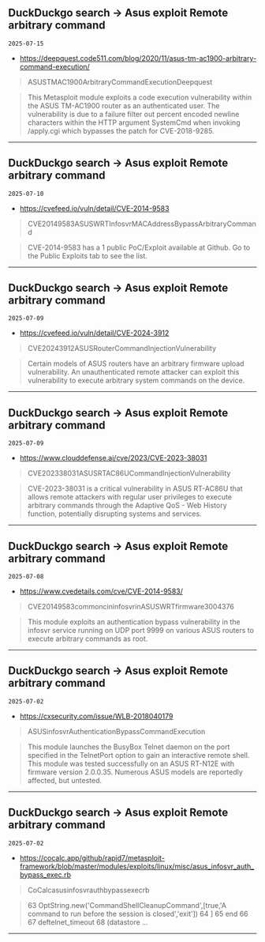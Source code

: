 ## DuckDuckgo search -> Asus exploit Remote arbitrary command
`2025-07-15`

* https://deepquest.code511.com/blog/2020/11/asus-tm-ac1900-arbitrary-command-execution/

<blockquote>
 ASUSTMAC1900ArbitraryCommandExecutionDeepquest
</blockquote>
<blockquote>
This Metasploit module exploits a code execution vulnerability within the ASUS TM-AC1900 router as an authenticated user. The vulnerability is due to a failure filter out percent encoded newline characters within the HTTP argument SystemCmd when invoking /apply.cgi which bypasses the patch for CVE-2018-9285.
</blockquote>

---

## DuckDuckgo search -> Asus exploit Remote arbitrary command
`2025-07-10`

* https://cvefeed.io/vuln/detail/CVE-2014-9583

<blockquote>
 CVE20149583ASUSWRTInfosvrMACAddressBypassArbitraryCommand
</blockquote>
<blockquote>
CVE-2014-9583 has a 1 public PoC/Exploit available at Github. Go to the Public Exploits tab to see the list.
</blockquote>

---

## DuckDuckgo search -> Asus exploit Remote arbitrary command
`2025-07-09`

* https://cvefeed.io/vuln/detail/CVE-2024-3912

<blockquote>
 CVE20243912ASUSRouterCommandInjectionVulnerability
</blockquote>
<blockquote>
Certain models of ASUS routers have an arbitrary firmware upload vulnerability. An unauthenticated remote attacker can exploit this vulnerability to execute arbitrary system commands on the device.
</blockquote>

---

## DuckDuckgo search -> Asus exploit Remote arbitrary command
`2025-07-09`

* https://www.clouddefense.ai/cve/2023/CVE-2023-38031

<blockquote>
 CVE202338031ASUSRTAC86UCommandInjectionVulnerability
</blockquote>
<blockquote>
CVE-2023-38031 is a critical vulnerability in ASUS RT-AC86U that allows remote attackers with regular user privileges to execute arbitrary commands through the Adaptive QoS - Web History function, potentially disrupting systems and services.
</blockquote>

---

## DuckDuckgo search -> Asus exploit Remote arbitrary command
`2025-07-08`

* https://www.cvedetails.com/cve/CVE-2014-9583/

<blockquote>
 CVE20149583commoncininfosvrinASUSWRTfirmware3004376
</blockquote>
<blockquote>
This module exploits an authentication bypass vulnerability in the infosvr service running on UDP port 9999 on various ASUS routers to execute arbitrary commands as root.
</blockquote>

---

## DuckDuckgo search -> Asus exploit Remote arbitrary command
`2025-07-02`

* https://cxsecurity.com/issue/WLB-2018040179

<blockquote>
 ASUSinfosvrAuthenticationBypassCommandExecution
</blockquote>
<blockquote>
This module launches the BusyBox Telnet daemon on the port specified in the TelnetPort option to gain an interactive remote shell. This module was tested successfully on an ASUS RT-N12E with firmware version 2.0.0.35. Numerous ASUS models are reportedly affected, but untested.
</blockquote>

---

## DuckDuckgo search -> Asus exploit Remote arbitrary command
`2025-07-02`

* https://cocalc.app/github/rapid7/metasploit-framework/blob/master/modules/exploits/linux/misc/asus_infosvr_auth_bypass_exec.rb

<blockquote>
 CoCalcasusinfosvrauthbypassexecrb
</blockquote>
<blockquote>
63 OptString.new('CommandShellCleanupCommand',[true,'A command to run before the session is closed','exit']) 64 ] 65 end 66 67 deftelnet_timeout 68 (datastore ...
</blockquote>

---


